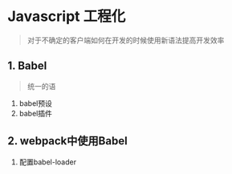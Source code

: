 # Javascript 工程化

> 对于不确定的客户端如何在开发的时候使用新语法提高开发效率



## 1. Babel

> 统一的语

1. babel预设
1. babel插件



## 2. webpack中使用Babel

1. 配置babel-loader

   ```js
   ```

   

